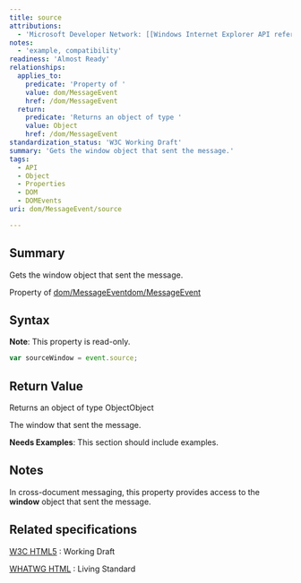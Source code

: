 ```yaml
---
title: source
attributions:
  - 'Microsoft Developer Network: [[Windows Internet Explorer API reference](http://msdn.microsoft.com/en-us/library/ie/hh828809%28v=vs.85%29.aspx) Article]'
notes:
  - 'example, compatibility'
readiness: 'Almost Ready'
relationships:
  applies_to:
    predicate: 'Property of '
    value: dom/MessageEvent
    href: /dom/MessageEvent
  return:
    predicate: 'Returns an object of type '
    value: Object
    href: /dom/MessageEvent
standardization_status: 'W3C Working Draft'
summary: 'Gets the window object that sent the message.'
tags:
  - API
  - Object
  - Properties
  - DOM
  - DOMEvents
uri: dom/MessageEvent/source

---
```

## Summary

Gets the window object that sent the message.

Property of [dom/MessageEvent](/dom/MessageEvent)[dom/MessageEvent](/dom/MessageEvent)

## Syntax

**Note**: This property is read-only.

``` js
var sourceWindow = event.source;
```

## Return Value

Returns an object of type ObjectObject

The window that sent the message.

**Needs Examples**: This section should include examples.

## Notes

In cross-document messaging, this property provides access to the **window** object that sent the message.

## Related specifications

[W3C HTML5](http://www.w3.org/TR/html5/)
:   Working Draft

[WHATWG HTML](http://www.whatwg.org/specs/web-apps/current-work/multipage)
:   Living Standard
